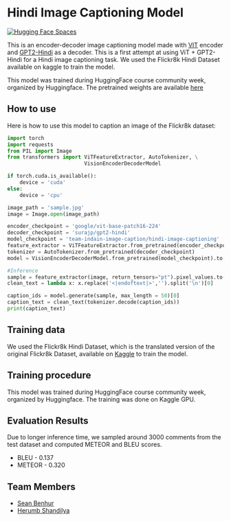 # Hindi Image Captioning Model

[![Hugging Face Spaces](https://img.shields.io/badge/%F0%9F%A4%97%20Hugging%20Face-Spaces-blue)](https://huggingface.co/spaces/team-indain-image-caption/Hindi-image-captioning)

This is an encoder-decoder image captioning model made with [VIT](https://huggingface.co/google/vit-base-patch16-224-in21k) encoder and [GPT2-Hindi](https://huggingface.co/surajp/gpt2-hindi) as a decoder. This is a first attempt at using ViT + GPT2-Hindi for a Hindi image captioning task. We used the Flickr8k Hindi Dataset available on kaggle to train the model.

This model was trained during HuggingFace course community week, organized by Huggingface. The pretrained weights are available [here](https://huggingface.co/team-indain-image-caption/hindi-image-captioning)

## How to use

Here is how to use this model to caption an image of the Flickr8k dataset:
```python
import torch
import requests
from PIL import Image
from transformers import ViTFeatureExtractor, AutoTokenizer, \
                         VisionEncoderDecoderModel

if torch.cuda.is_available():
    device = 'cuda'
else:
    device = 'cpu'

image_path = 'sample.jpg'
image = Image.open(image_path)

encoder_checkpoint = 'google/vit-base-patch16-224'
decoder_checkpoint = 'surajp/gpt2-hindi'
model_checkpoint = 'team-indain-image-caption/hindi-image-captioning'
feature_extractor = ViTFeatureExtractor.from_pretrained(encoder_checkpoint)
tokenizer = AutoTokenizer.from_pretrained(decoder_checkpoint)
model = VisionEncoderDecoderModel.from_pretrained(model_checkpoint).to(device)

#Inference
sample = feature_extractor(image, return_tensors="pt").pixel_values.to(device)
clean_text = lambda x: x.replace('<|endoftext|>','').split('\n')[0]

caption_ids = model.generate(sample, max_length = 50)[0]
caption_text = clean_text(tokenizer.decode(caption_ids))
print(caption_text)
```

## Training data
We used the Flickr8k Hindi Dataset, which is the translated version of the original Flickr8k Dataset, available on [Kaggle](https://www.kaggle.com/bhushanpatilnew/hindi-caption) to train the model.

## Training procedure
This model was trained during HuggingFace course community week, organized by Huggingface. The training was done on Kaggle GPU.

## Evaluation Results

Due to longer inference time, we sampled around 3000 comments from the test dataset and computed METEOR and BLEU scores.

- BLEU - 0.137
- METEOR - 0.320


## Team Members
- [Sean Benhur](https://www.linkedin.com/in/seanbenhur/)
- [Herumb Shandilya](https://www.linkedin.com/in/herumb-s-740163131/)
